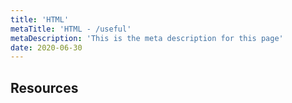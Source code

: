 ```yaml
---
title: 'HTML'
metaTitle: 'HTML - /useful'
metaDescription: 'This is the meta description for this page'
date: 2020-06-30
---
```


## Resources
